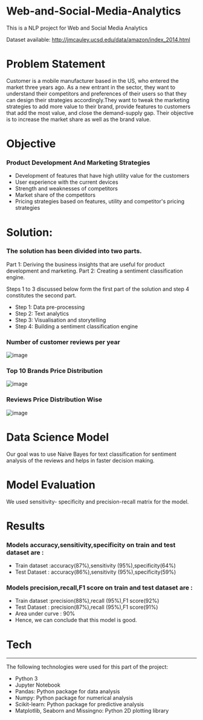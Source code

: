 # Web-and-Social-Media-Analytics

This is a NLP project for Web and Social Media Analytics

Dataset available: http://jmcauley.ucsd.edu/data/amazon/index_2014.html


# Problem Statement

Customer is a mobile manufacturer based in the US, who entered the market three years ago. As a new entrant in the sector, they want to understand their competitors and preferences of their users so that they can design their strategies accordingly.They want to tweak the marketing strategies to add more value to their brand, provide features to customers that add the most value, and close the demand-supply gap. Their objective is to increase the market share as well as the brand value.

# Objective

### Product Development And Marketing Strategies
- Development of features that have high utility value for the customers
- User experience with the current devices
- Strength and weaknesses of competitors
- Market share of the competitors
- Pricing strategies based on features, utility and competitor's pricing strategies


# Solution:

### The solution has been divided into two parts.

Part 1: Deriving the business insights that are useful for product development and marketing.
Part 2: Creating a sentiment classification engine.

Steps 1 to 3 discussed below form the first part of the solution and step 4 constitutes the second part. 
- Step 1: Data pre-processing
- Step 2: Text analytics
- Step 3: Visualisation and storytelling
- Step 4: Building a sentiment classification engine

### Number of customer reviews per year
![image](https://user-images.githubusercontent.com/76435558/167936319-db08a089-606a-43d6-b081-b2c506eca6d6.png)

### Top 10 Brands Price Distribution
![image](https://user-images.githubusercontent.com/76435558/167936805-e50efc6e-ea3a-492a-a1c7-49136c00b33b.png)

### Reviews Price Distribution Wise
![image](https://user-images.githubusercontent.com/76435558/167937454-3d1cdafa-e169-4490-a256-aafb3676d447.png)

# Data Science Model
Our goal was to use Naive Bayes for text classification for sentiment analysis of the reviews and helps in faster decision making.

# Model Evaluation
We used sensitivity- specificity and precision-recall matrix for the model.

# Results

### Models accuracy,sensitivity,specificity on train and test dataset are :
- Train dataset :accuracy(87%),sensitivity (95%),specificity(64%)
- Test Dataset : accuracy(86%),sensitivity (95%),specificity(59%)

### Models precision,recall,F1 score on train and test dataset are :
- Train dataset :precision(88%),recall (95%),F1 score(92%)
- Test Dataset : precision(87%),recall (95%),F1 score(91%)
- Area under curve : 90%
- Hence, we can conclude that this model is good.

# Tech
----------------------------------------
The following technologies were used for this part of the project:
- Python 3
- Jupyter Notebook
- Pandas: Python package for data analysis
- Numpy: Python package for numerical analysis
- Scikit-learn: Python package for predictive analysis
- Matplotlib, Seaborn and Missingno: Python 2D plotting library
